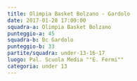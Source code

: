 ```yaml
---
title: Olimpia Basket Bolzano - Gardolo
date: 2017-01-28 17:00:00
squadra-a: Olimpia Basket Bolzano
punteggio-a: 45
squadra-b: Bc Gardolo
punteggio-b: 33
partite/squadra: under-13-16-17
luogo: Pal. Scuola Media ""E. Fermi""
categoria: under 13
---
```

